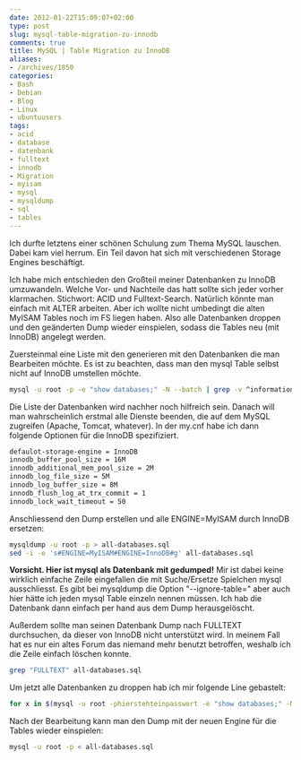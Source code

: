 ```yaml
---
date: 2012-01-22T15:09:07+02:00
type: post
slug: mysql-table-migration-zu-innodb
comments: true
title: MySQL | Table Migration zu InnoDB
aliases:
- /archives/1850
categories:
- Bash
- Debian
- Blog
- Linux
- ubuntuusers
tags:
- acid
- database
- datenbank
- fulltext
- innodb
- Migration
- myisam
- mysql
- mysqldump
- sql
- tables
---
```


Ich durfte letztens einer schönen Schulung zum Thema MySQL lauschen. Dabei kam viel herrum. Ein Teil davon hat sich mit verschiedenen Storage Engines beschäftigt.

Ich habe mich entschieden den Großteil meiner Datenbanken zu InnoDB umzuwandeln. Welche Vor- und Nachteile das hatt sollte sich jeder vorher klarmachen. Stichwort: ACID und Fulltext-Search. Natürlich könnte man einfach mit ALTER arbeiten. Aber ich wollte nicht umbedingt die alten MyISAM Tables noch im FS liegen haben. Also alle Datenbanken droppen und den geänderten Dump wieder einspielen, sodass die Tables neu (mit InnoDB) angelegt werden.

Zuersteinmal eine Liste mit den generieren mit den Datenbanken die man Bearbeiten möchte. Es ist zu beachten, dass man den mysql Table selbst nicht auf InnoDB umstellen möchte.

``` bash
mysql -u root -p -e "show databases;" -N --batch | grep -v ^information_schema$ | grep -v ^mysql$
```

Die Liste der Datenbanken wird nachher noch hilfreich sein. Danach will man wahrscheinlich erstmal alle Dienste beenden, die auf dem MySQL zugreifen (Apache, Tomcat, whatever). In der my.cnf habe ich dann folgende Optionen für die InnoDB spezifiziert.

``` bash
defaulot-storage-engine = InnoDB
innodb_buffer_pool_size = 16M
innodb_additional_mem_pool_size = 2M
innodb_log_file_size = 5M
innodb_log_buffer_size = 8M
innodb_flush_log_at_trx_commit = 1
innodb_lock_wait_timeout = 50

```


Anschliessend den Dump erstellen und alle ENGINE=MyISAM durch InnoDB ersetzen:

``` bash
mysqldump -u root -p > all-databases.sql
sed -i -e 's#ENGINE=MyISAM#ENGINE=InnoDB#g' all-databases.sql
```



**Vorsicht. Hier ist mysql als Datenbank mit gedumped!** Mir ist dabei keine wirklich einfache Zeile eingefallen die mit Suche/Ersetze Spielchen mysql ausschliesst. Es gibt bei mysqldump die Option "--ignore-table=" aber auch hier hätte ich jeden mysql Table einzeln nennen müssen. Ich hab die Datenbank dann einfach per hand aus dem Dump herausgelöscht.

Außerdem sollte man seinen Datenbank Dump nach FULLTEXT durchsuchen, da dieser von InnoDB nicht unterstützt wird. In meinem Fall hat es nur ein altes Forum das niemand mehr benutzt betroffen, weshalb ich die Zeile einfach löschen konnte.

``` bash
grep "FULLTEXT" all-databases.sql
```


Um jetzt alle Datenbanken zu droppen hab ich mir folgende Line gebastelt:

``` bash
for x in $(mysql -u root -phierstehteinpasswort -e "show databases;" -N --batch | grep -v ^information_schema | grep -v ^mysql$) ; do mysql -u root -phierstehteinpasswort -e "drop database $x ; " --batch  ; done
```


Nach der Bearbeitung kann man den Dump mit der neuen Engine für die Tables wieder einspielen:

``` bash
mysql -u root -p < all-databases.sql
```



